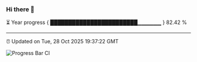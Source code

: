 ### Hi there 👋

⏳ Year progress { ████████████████████████▁▁▁▁▁▁ } 82.42 %

---

⏰ Updated on Tue, 28 Oct 2025 19:37:22 GMT

![Progress Bar CI](https://github.com/IshwaranRudhara/GIT-ACTION/workflows/Progress%20Bar%20CI/badge.svg)
